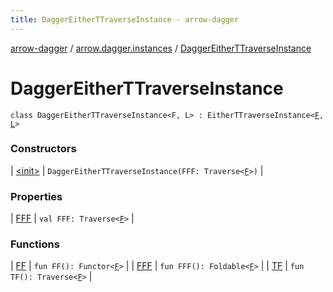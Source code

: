 ```yaml
---
title: DaggerEitherTTraverseInstance - arrow-dagger
---
```


[arrow-dagger](../../index.html) / [arrow.dagger.instances](../index.html) / [DaggerEitherTTraverseInstance](./index.html)

# DaggerEitherTTraverseInstance

`class DaggerEitherTTraverseInstance<F, L> : EitherTTraverseInstance<`[`F`](index.html#F)`, `[`L`](index.html#L)`>`

### Constructors

| [&lt;init&gt;](-init-.html) | `DaggerEitherTTraverseInstance(FFF: Traverse<`[`F`](index.html#F)`>)` |

### Properties

| [FFF](-f-f-f.html) | `val FFF: Traverse<`[`F`](index.html#F)`>` |

### Functions

| [FF](-f-f.html) | `fun FF(): Functor<`[`F`](index.html#F)`>` |
| [FFF](-f-f-f.html) | `fun FFF(): Foldable<`[`F`](index.html#F)`>` |
| [TF](-t-f.html) | `fun TF(): Traverse<`[`F`](index.html#F)`>` |


